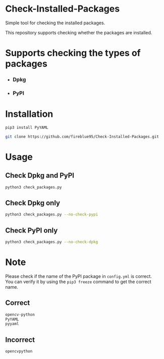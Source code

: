 # Check-Installed-Packages
Simple tool for checking the installed packages.

This repository supports checking whether the packages are installed.

Supports checking the types of packages
===
* ### Dpkg
* ### PyPI

Installation
===

```bash
pip3 install PyYAML
```

```bash
git clone https://github.com/fireblue95/Check-Installed-Packages.git
```

Usage
===

Check Dpkg and PyPI
---
```bash
python3 check_packages.py 
```

Check Dpkg only
---
```bash
python3 check_packages.py --no-check-pypi
```

Check PyPI only
---
```bash
python3 check_packages.py --no-check-dpkg
```

Note
=
Please check if the name of the PyPI package in `config.yml` is correct.  
You can verify it by using the `pip3 freeze` command to get the correct name.

## Correct
```bash
opencv-python
PyYAML
pyyaml
```

## Incorrect
```bash
opencvpython
```